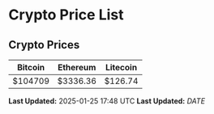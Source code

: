 # Crypto Price List

## Crypto Prices
| Bitcoin | Ethereum | Litecoin |
| ------- | -------- | -------- |
| $104709 | $3336.36 | $126.74 |
**Last Updated:** 2025-01-25 17:48 UTC
**Last Updated:** $DATE$
